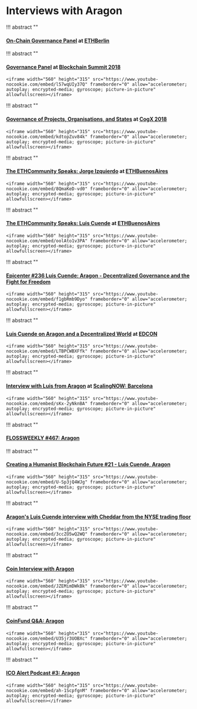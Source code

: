 # Interviews with Aragon

!!! abstract ""
    <h4>[**On-Chain Governance Panel**](https://beta.kauri.io/article/cdbfafd32fcc4bcbaa08f0abb6372316/v2/on-chain-governance-panel) at [ETHBerlin](https://ethberlin.com)</h4>

!!! abstract ""
    <h4>[**Governance Panel**](https://www.youtube.com/watch?v=l57wqUIy37Q) at [**Blockchain Summit 2018**](https://blockchainsummit.ch/)</h4>

    <iframe width="560" height="315" src="https://www.youtube-nocookie.com/embed/l57wqUIy37Q" frameborder="0" allow="accelerometer; autoplay; encrypted-media; gyroscope; picture-in-picture" allowfullscreen></iframe>

!!! abstract ""
    <h4>[**Governance of Projects, Organisations, and States**](https://www.youtube.com/watch?v=kdtopZuv84k) at [**CogX 2018**](https://cogx.co/)</h4>

    <iframe width="560" height="315" src="https://www.youtube-nocookie.com/embed/kdtopZuv84k" frameborder="0" allow="accelerometer; autoplay; encrypted-media; gyroscope; picture-in-picture" allowfullscreen></iframe>

!!! abstract ""
    <h4>[**The ETHCommunity Speaks: Jorge Izquierdo**](https://www.youtube.com/watch?v=8QmaKeD-vd0) at [**ETHBuenosAires**](https://ethbuenosaires.com/)</h4>

    <iframe width="560" height="315" src="https://www.youtube-nocookie.com/embed/8QmaKeD-vd0" frameborder="0" allow="accelerometer; autoplay; encrypted-media; gyroscope; picture-in-picture" allowfullscreen></iframe>

!!! abstract ""
    <h4>[**The ETHCommunity Speaks: Luis Cuende**](https://www.youtube.com/watch?v=oolAto1v3PA) at [**ETHBuenosAires**](https://ethbuenosaires.com/)</h4>

    <iframe width="560" height="315" src="https://www.youtube-nocookie.com/embed/oolAto1v3PA" frameborder="0" allow="accelerometer; autoplay; encrypted-media; gyroscope; picture-in-picture" allowfullscreen></iframe>

!!! abstract ""
    <h4>[**Epicenter #236 Luis Cuende: Aragon - Decentralized Governance and the Fight for Freedom**](https://www.youtube.com/watch?v=f1gbRmb9Dyo)</h4>

    <iframe width="560" height="315" src="https://www.youtube-nocookie.com/embed/f1gbRmb9Dyo" frameborder="0" allow="accelerometer; autoplay; encrypted-media; gyroscope; picture-in-picture" allowfullscreen></iframe>

!!! abstract ""
    <h4>[**Luis Cuende on Aragon and a Decentralized World**](https://www.youtube.com/watch?v=LTBPCWBXFfk) at [**EDCON**](https://edcon.io/)</h4>

    <iframe width="560" height="315" src="https://www.youtube-nocookie.com/embed/LTBPCWBXFfk" frameborder="0" allow="accelerometer; autoplay; encrypted-media; gyroscope; picture-in-picture" allowfullscreen></iframe>

!!! abstract ""
    <h4>[**Interview with Luis from Aragon**](https://www.youtube.com/watch?v=sKx-2yNknBA) at [**ScalingNOW: Barcelona**](https://scalingnow.giveth.io)</h4>

    <iframe width="560" height="315" src="https://www.youtube-nocookie.com/embed/sKx-2yNknBA" frameborder="0" allow="accelerometer; autoplay; encrypted-media; gyroscope; picture-in-picture" allowfullscreen></iframe>

!!! abstract ""
    <h4>[**FLOSSWEEKLY #467: Aragon**](https://twit.tv/shows/floss-weekly/episodes/467)</h4>

!!! abstract ""
    <h4>[**Creating a Humanist Blockchain Future #21 - Luis Cuende, Aragon**](https://www.youtube.com/watch?v=U-Sp3jQ4WJg)</h4>

    <iframe width="560" height="315" src="https://www.youtube-nocookie.com/embed/U-Sp3jQ4WJg" frameborder="0" allow="accelerometer; autoplay; encrypted-media; gyroscope; picture-in-picture" allowfullscreen></iframe>

!!! abstract ""
    <h4>[**Aragon's Luis Cuende interview with Cheddar from the NYSE trading floor**](https://www.youtube.com/watch?v=3ccZO5wQ2WQ)</h4>

    <iframe width="560" height="315" src="https://www.youtube-nocookie.com/embed/3ccZO5wQ2WQ" frameborder="0" allow="accelerometer; autoplay; encrypted-media; gyroscope; picture-in-picture" allowfullscreen></iframe>

!!! abstract ""
    <h4>[**Coin Interview with Aragon**](https://www.youtube.com/watch?v=JZEMimDWkBk)</h4>

    <iframe width="560" height="315" src="https://www.youtube-nocookie.com/embed/JZEMimDWkBk" frameborder="0" allow="accelerometer; autoplay; encrypted-media; gyroscope; picture-in-picture" allowfullscreen></iframe>

!!! abstract ""
    <h4>[**CoinFund Q&A: Aragon**](https://www.youtube.com/watch?v=U35jr3UOBXc&t=1s)</h4>

    <iframe width="560" height="315" src="https://www.youtube-nocookie.com/embed/U35jr3UOBXc" frameborder="0" allow="accelerometer; autoplay; encrypted-media; gyroscope; picture-in-picture" allowfullscreen></iframe>

!!! abstract ""
    <h4>[**ICO Alert Podcast #3: Aragon**](https://www.youtube.com/watch?v=ah-1ScpfgnM)</h4>

    <iframe width="560" height="315" src="https://www.youtube-nocookie.com/embed/ah-1ScpfgnM" frameborder="0" allow="accelerometer; autoplay; encrypted-media; gyroscope; picture-in-picture" allowfullscreen></iframe>

